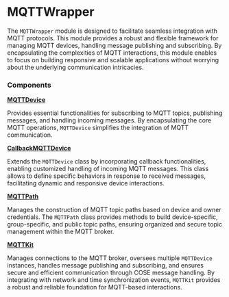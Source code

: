 # MQTTWrapper

The `MQTTWrapper` module is designed to facilitate seamless integration with MQTT protocols. This module provides a robust and flexible framework for managing MQTT devices, handling message publishing and subscribing. By encapsulating the complexities of MQTT interactions, this module enables to focus on building responsive and scalable applications without worrying about the underlying communication intricacies.

### Components

[**MQTTDevice**](mqttdevice.md)

Provides essential functionalities for subscribing to MQTT topics, publishing messages, and handling incoming messages. By encapsulating the core MQTT operations, `MQTTDevice` simplifies the integration of MQTT communication.

[**CallbackMQTTDevice**](callbackmqttdevice.md)

Extends the `MQTTDevice` class by incorporating callback functionalities, enabling customized handling of incoming MQTT messages. This class allows to define specific behaviors in response to received messages, facilitating dynamic and responsive device interactions.

[**MQTTPath**](mqttpath.md)

Manages the construction of MQTT topic paths based on device and owner credentials. The `MQTTPath` class provides methods to build device-specific, group-specific, and public topic paths, ensuring organized and secure topic management within the MQTT broker.

[**MQTTKit**](mqttkit.md)

Manages connections to the MQTT broker, oversees multiple `MQTTDevice` instances, handles message publishing and subscribing, and ensures secure and efficient communication through COSE message handling. By integrating with network and time synchronization events, `MQTTKit` provides a robust and reliable foundation for MQTT-based interactions.
